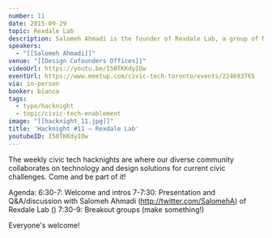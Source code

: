 ```yaml
---
number: 11
date: 2015-09-29
topic: Rexdale Lab
description: Salomeh Ahmadi is the founder of Rexdale Lab, a group of North Etobicoke citizens & professionals dedicated to creatively build with & champion community needs. https://rexdalelab.wordpress.com http://twitter.com/rexdalelab
speakers:
  - "[[Salomeh Ahmadi]]"
venue: "[[Design Cofounders Offices]]"
videoUrl: https://youtu.be/I50TKKdyIOw
eventUrl: https://www.meetup.com/civic-tech-toronto/events/224693765
via: in-person
booker: bianca
tags:
  - type/hacknight
  - topic/civic-tech-enablement
image: "[[hacknight_11.jpg]]"
title: 'Hacknight #11 – Rexdale Lab'
youtubeID: I50TKKdyIOw
---
```


The weekly civic tech hacknights are where our diverse community collaborates on technology and design solutions for current civic challenges. Come and be part of it!

Agenda:
6:30-7: Welcome and intros
7-7:30: Presentation and Q&A/discussion with Salomeh Ahmadi (http://twitter.com/SalomehA) of Rexdale Lab ()
7:30-9: Breakout groups (make something!)

Everyone's welcome!
